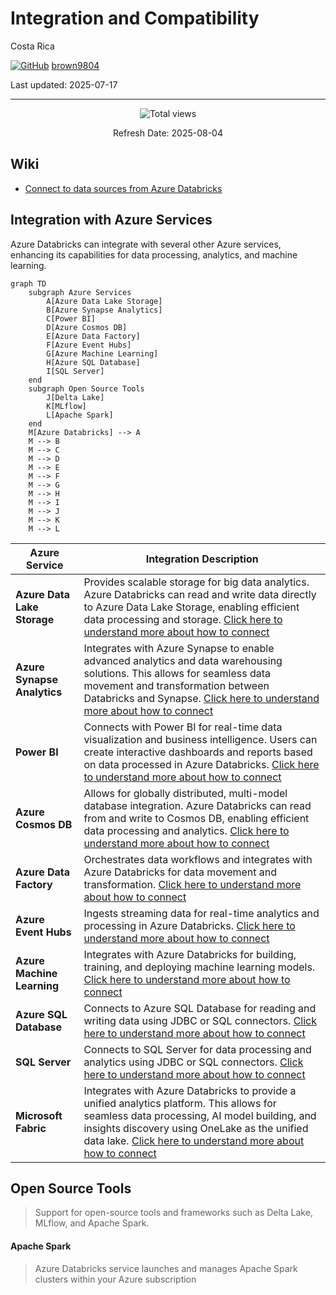 # Integration and Compatibility

Costa Rica

[![GitHub](https://img.shields.io/badge/--181717?logo=github&logoColor=ffffff)](https://github.com/)
[brown9804](https://github.com/brown9804)

Last updated: 2025-07-17

----------

<!-- START BADGE -->
<div align="center">
  <img src="https://img.shields.io/badge/Total%20views-1559-limegreen" alt="Total views">
  <p>Refresh Date: 2025-08-04</p>
</div>
<!-- END BADGE -->

## Wiki

- [Connect to data sources from Azure Databricks](https://learn.microsoft.com/en-us/azure/databricks/scenarios/databricks-connect-to-data-sources)

## Integration with Azure Services

Azure Databricks can integrate with several other Azure services, enhancing its capabilities for data processing, analytics, and machine learning.

```mermaid
graph TD
    subgraph Azure Services
        A[Azure Data Lake Storage]
        B[Azure Synapse Analytics]
        C[Power BI]
        D[Azure Cosmos DB]
        E[Azure Data Factory]
        F[Azure Event Hubs]
        G[Azure Machine Learning]
        H[Azure SQL Database]
        I[SQL Server]
    end
    subgraph Open Source Tools
        J[Delta Lake]
        K[MLflow]
        L[Apache Spark]
    end
    M[Azure Databricks] --> A
    M --> B
    M --> C
    M --> D
    M --> E
    M --> F
    M --> G
    M --> H
    M --> I
    M --> J
    M --> K
    M --> L
```

| **Azure Service**              | **Integration Description**                                                                 |
|--------------------------------|--------------------------------------------------------------------------------------------|
| **Azure Data Lake Storage**    | Provides scalable storage for big data analytics. Azure Databricks can read and write data directly to Azure Data Lake Storage, enabling efficient data processing and storage. [Click here to understand more about how to connect](/0_Azure/1_AzureData/2_Databricks/0_Connections/0_ADLS)|
| **Azure Synapse Analytics**    | Integrates with Azure Synapse to enable advanced analytics and data warehousing solutions. This allows for seamless data movement and transformation between Databricks and Synapse. [Click here to understand more about how to connect](/0_Azure/1_AzureData/2_Databricks/0_Connections/1_Synapse)|
| **Power BI**                   | Connects with Power BI for real-time data visualization and business intelligence. Users can create interactive dashboards and reports based on data processed in Azure Databricks. [Click here to understand more about how to connect](/0_Azure/1_AzureData/2_Databricks/0_Connections/2_PowerBI) |
| **Azure Cosmos DB**            | Allows for globally distributed, multi-model database integration. Azure Databricks can read from and write to Cosmos DB, enabling efficient data processing and analytics. [Click here to understand more about how to connect](/0_Azure/1_AzureData/2_Databricks/0_Connections/3_CosmosDB)|
| **Azure Data Factory**         | Orchestrates data workflows and integrates with Azure Databricks for data movement and transformation. [Click here to understand more about how to connect](/0_Azure/1_AzureData/2_Databricks/0_Connections/4_DataFactory)|
| **Azure Event Hubs**           | Ingests streaming data for real-time analytics and processing in Azure Databricks. [Click here to understand more about how to connect](/0_Azure/1_AzureData/2_Databricks/0_Connections/5_EventHubs)|
| **Azure Machine Learning**     | Integrates with Azure Databricks for building, training, and deploying machine learning models.  [Click here to understand more about how to connect](/0_Azure/1_AzureData/2_Databricks/0_Connections/6_AzureML) |
| **Azure SQL Database**         | Connects to Azure SQL Database for reading and writing data using JDBC or SQL connectors. [Click here to understand more about how to connect](/0_Azure/1_AzureData/2_Databricks/0_Connections/7_SQL-DBs)    |
| **SQL Server**                 | Connects to SQL Server for data processing and analytics using JDBC or SQL connectors. [Click here to understand more about how to connect](/0_Azure/1_AzureData/2_Databricks/0_Connections/7_SQL-DBs)    |
| **Microsoft Fabric**           | Integrates with Azure Databricks to provide a unified analytics platform. This allows for seamless data processing, AI model building, and insights discovery using OneLake as the unified data lake. [Click here to understand more about how to connect](/0_Azure/1_AzureData/2_Databricks/0_Connections/8_Fabric) |


## Open Source Tools 

> Support for open-source tools and frameworks such as Delta Lake, MLflow, and Apache Spark.

#### Apache Spark

> Azure Databricks service launches and manages Apache Spark clusters within your Azure subscription
